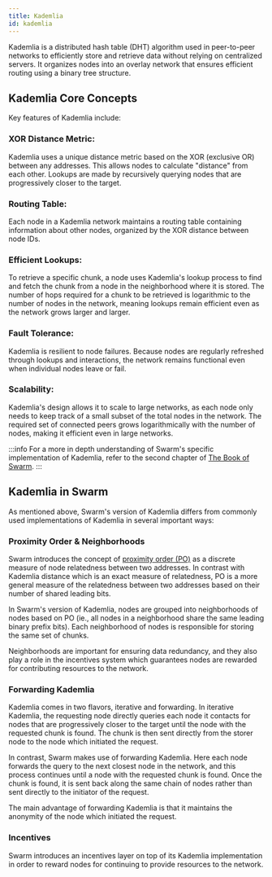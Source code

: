 ```yaml
---
title: Kademlia
id: kademlia
---
```



Kademlia is a distributed hash table (DHT) algorithm used in peer-to-peer networks to efficiently store and retrieve data without relying on centralized servers. It organizes nodes into an overlay network that ensures efficient routing using a binary tree structure.

## Kademlia Core Concepts

Key features of Kademlia include:

### **XOR Distance Metric**: 
Kademlia uses a unique distance metric based on the XOR (exclusive OR) between any addresses. This allows nodes to calculate "distance" from each other. Lookups are made by recursively querying nodes that are progressively closer to the target. 

### **Routing Table**: 
Each node in a Kademlia network maintains a routing table containing information about other nodes, organized by the XOR distance between node IDs. 

### **Efficient Lookups**: 

To retrieve a specific chunk, a node uses Kademlia's lookup process to find and fetch the chunk from a node in the neighborhood where it is stored. The number of hops required for a chunk to be retrieved is logarithmic to the number of nodes in the network, meaning lookups remain efficient even as the network grows larger and larger.


### **Fault Tolerance**: 
Kademlia is resilient to node failures. Because nodes are regularly refreshed through lookups and interactions, the network remains functional even when individual nodes leave or fail.

### **Scalability**: 
Kademlia's design allows it to scale to large networks, as each node only needs to keep track of a small subset of the total nodes in the network. The required set of connected peers grows logarithmically with the number of nodes, making it efficient even in large networks.


:::info
For a more in depth understanding of Swarm's specific implementation of Kademlia, refer to the second chapter of [The Book of Swarm](https://www.ethswarm.org/the-book-of-swarm-2.pdf).
:::

## Kademlia in Swarm 

As mentioned above, Swarm's version of Kademlia differs from commonly used implementations of Kademlia in several important ways:

### Proximity Order & Neighborhoods

Swarm introduces the concept of [proximity order (PO)](/docs/learn/glossary#proximity-order-po) as a discrete measure of node relatedness between two addresses. In contrast with Kademlia distance which is an exact measure of relatedness, PO is a more general measure of the relatedness between two addresses based on their number of shared leading bits.



In Swarm's version of Kademlia, nodes are grouped into neighborhoods of nodes based on PO (ie., all nodes in a neighborhood share the same leading binary prefix bits). Each neighborhood of nodes is responsible for storing the same set of chunks. 

Neighborhoods are important for ensuring data redundancy, and they also play a role in the incentives system which guarantees nodes are rewarded for contributing resources to the network.

### Forwarding Kademlia

Kademlia comes in two flavors, iterative and forwarding. In iterative Kademlia, the requesting node directly queries each node it contacts for nodes that are progressively closer to the target until the node with the requested chunk is found. The chunk is then sent directly from the storer node to the node which initiated the request.

In contrast, Swarm makes use of forwarding Kademlia. Here each node forwards the query to the next closest node in the network, and this process continues until a node with the requested chunk is found. Once the chunk is found, it is sent back along the same chain of nodes rather than sent directly to the initiator of the request.

The main advantage of forwarding Kademlia is that it maintains the anonymity of the node which initiated the request.

### Incentives

Swarm introduces an incentives layer on top of its Kademlia implementation in order to reward nodes for continuing to provide resources to the network. 